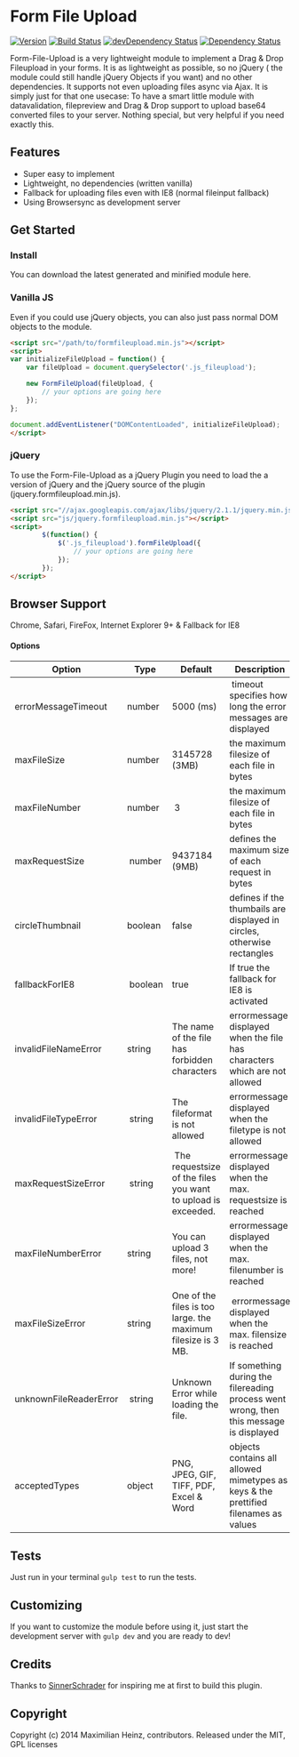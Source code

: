 # Form File Upload

[![Version](http://img.shields.io/badge/version-0.0.2-green.svg)]()
[![Build Status](https://travis-ci.org/meandmax/Form-File-Upload.svg?branch=master)](https://travis-ci.org/meandmax/Form-File-Upload)
[![devDependency Status](https://david-dm.org/meandmax/Form-File-Upload/dev-status.svg)](https://david-dm.org/meandmax/Form-File-Upload#info=devDependencies)
[![Dependency Status](https://david-dm.org/meandmax/Form-File-Upload.svg)](https://david-dm.org/meandmax/Form-File-Upload.svg)

Form-File-Upload is a very lightweight module to implement a Drag & Drop Fileupload in your forms. It is as lightweight as possible, so no jQuery ( the module could still handle jQuery Objects if you want) and no other dependencies. It supports not even uploading files async via Ajax. It is simply just for that one usecase: To have a smart little module with datavalidation, filepreview and Drag & Drop support to upload base64 converted files to your server. Nothing special, but very helpful if you need exactly this.

## Features

* Super easy to implement
* Lightweight, no dependencies (written vanilla)
* Fallback for uploading files even with IE8 (normal fileinput fallback)
* Using Browsersync as development server

## Get Started

### Install

You can download the latest generated and minified module here.

### Vanilla JS

Even if you could use jQuery objects, you can also just pass normal DOM objects to the module.

```html
<script src="/path/to/formfileupload.min.js"></script>  
<script>
var initializeFileUpload = function() {
    var fileUpload = document.querySelector('.js_fileupload');

    new FormFileUpload(fileUpload, {
        // your options are going here
    });
};

document.addEventListener("DOMContentLoaded", initializeFileUpload);
</script>
```

### jQuery

To use the Form-File-Upload as a jQuery Plugin you need to load the a version of jQuery and the jQuery source of the plugin (jquery.formfileupload.min.js).

```html
<script src="//ajax.googleapis.com/ajax/libs/jquery/2.1.1/jquery.min.js"></script>
<script src="js/jquery.formfileupload.min.js"></script>
<script>
        $(function() {
            $('.js_fileupload').formFileUpload({
                // your options are going here
            });
        });
</script>
```

## Browser Support

Chrome, Safari, FireFox, Internet Explorer 9+ & Fallback for IE8

#### Options

Option | Type | Default | Description
------ | ---- | ------- | -----------
errorMessageTimeout | number | 5000 (ms) | timeout specifies how long the error messages are displayed  
maxFileSize | number | 3145728 (3MB) | the maximum filesize of each file in bytes  
maxFileNumber | number | 3 | the maximum filesize of each file in bytes
maxRequestSize | number | 9437184 (9MB) | defines the maximum size of each request in bytes
circleThumbnail | boolean | false | defines if the thumbails are displayed in circles, otherwise rectangles  
fallbackForIE8 | boolean | true | If true the fallback for IE8 is activated  
invalidFileNameError | string | The name of the file has forbidden characters | errormessage displayed when the file has characters which are not allowed  
invalidFileTypeError | string | The fileformat is not allowed | errormessage displayed when the filetype is not allowed  
maxRequestSizeError | string | The requestsize of the files you want to upload is exceeded. | errormessage displayed when the max. requestsize is reached  
maxFileNumberError | string | You can upload 3 files, not more! | errormessage displayed when the max. filenumber is reached  
maxFileSizeError | string | One of the files is too large. the maximum filesize is 3 MB. | errormessage displayed when the max. filensize is reached  
unknownFileReaderError | string | Unknown Error while loading the file. | If something during the filereading process went wrong, then this message is displayed  
acceptedTypes | object | PNG, JPEG, GIF, TIFF, PDF, Excel & Word | objects contains all allowed mimetypes as keys & the prettified filenames as values  

## Tests

Just run in your terminal  ``gulp test`` to run the tests.

## Customizing

If you want to customize the module before using it, just start the development server with ``gulp dev`` and you are ready to dev!

## Credits

Thanks to [SinnerSchrader](http://sinnerschrader.com/ "SinnerSchrader") for inspiring me at first to build this plugin.

## Copyright

Copyright (c) 2014 Maximilian Heinz, contributors. Released under the MIT, GPL licenses
